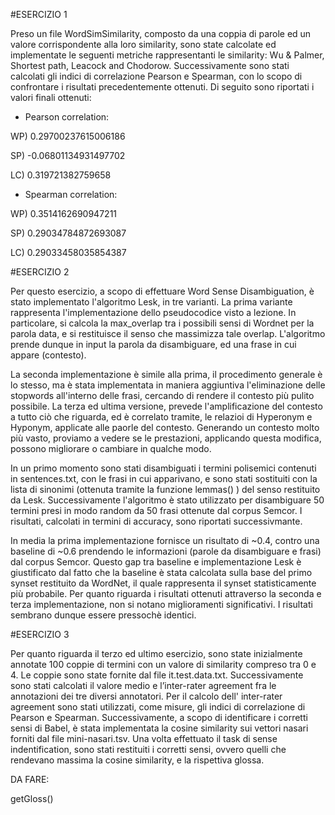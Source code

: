 #ESERCIZIO 1

Preso un file WordSimSimilarity, composto da una coppia di parole ed un valore corrispondente alla loro similarity, sono state calcolate ed implementate le seguenti metriche rappresentanti le similarity: Wu & Palmer, Shortest path, Leacock and Chodorow.
Successivamente sono stati calcolati gli indici di correlazione Pearson e Spearman, con lo scopo di confrontare i risultati precedentemente ottenuti.
Di seguito sono riportati i valori finali ottenuti:

- Pearson correlation:

WP) 0.29700237615006186

SP) -0.06801134931497702

LC) 0.319721382759658


- Spearman correlation:

WP) 0.3514162690947211

SP) 0.29034784872693087

LC) 0.29033458035854387



#ESERCIZIO 2

Per questo esercizio, a scopo di effettuare Word Sense Disambiguation, è stato implementato l'algoritmo Lesk, in tre varianti.
La prima variante rappresenta l'implementazione dello pseudocodice visto a lezione. In particolare, si calcola la max_overlap tra i possibili sensi di Wordnet per la parola data, e si restituisce il senso che massimizza tale overlap. L'algoritmo prende dunque in input la parola da disambiguare, ed una frase in cui appare (contesto).

La seconda implementazione è simile alla prima, il procedimento generale è lo stesso, ma è stata implementata in maniera aggiuntiva l'eliminazione delle stopwords all'interno delle frasi, cercando di rendere il contesto più pulito possibile.
La terza ed ultima versione, prevede l'amplificazione del contesto a tutto ciò che riguarda, ed è correlato tramite, le relazioi di Hyperonym e Hyponym, applicate alle paorle del contesto. Generando un contesto molto più vasto, proviamo a vedere se le prestazioni, applicando questa modifica, possono migliorare o cambiare in qualche modo.

In un primo momento sono stati disambiguati i termini polisemici contenuti in sentences.txt, con le frasi in cui apparivano, e sono stati sostituiti con la lista di sinonimi (ottenuta tramite la funzione lemmas() ) del senso restituito da Lesk.
Successivamente l'algoritmo è stato utilizzato per disambiguare 50 termini presi in modo random da 50 frasi ottenute dal corpus Semcor.
I risultati, calcolati in termini di accuracy, sono riportati successivmante.

In media la prima implementazione fornisce un risultato di ~0.4, contro una baseline di ~0.6 prendendo le informazioni (parole da disambiguare e frasi) dal corpus Semcor. Questo gap tra baseline e implementazione Lesk è giustificato dal fatto che la baseline è stata calcolata sulla base del primo synset restituito da WordNet, il quale rappresenta il synset statisticamente più probabile.
Per quanto riguarda i risultati ottenuti attraverso la seconda e terza implementazione, non si notano miglioramenti significativi. I risultati sembrano dunque essere pressochè identici.

#ESERCIZIO 3

Per quanto riguarda il terzo ed ultimo esercizio, sono state inizialmente annotate 100 coppie di termini con un valore di similarity compreso tra 0 e 4.
Le coppie sono state fornite dal file it.test.data.txt. Successivamente sono stati calcolati il valore medio e l’inter-rater agreement fra le annotazioni dei tre diversi annotatori. Per il calcolo dell' inter-rater agreement sono stati utilizzati, come misure, gli indici di correlazione di Pearson e Spearman.
Successivamente, a scopo di identificare i corretti sensi di Babel, è stata implementata la cosine similarity sui vettori nasari forniti dal file mini-nasari.tsv. Una volta effettuato il task di sense indentification, sono stati restituiti i corretti sensi, ovvero quelli che rendevano massima la cosine similarity, e la rispettiva glossa.




DA FARE:

getGloss()
